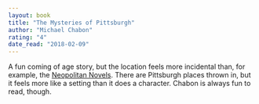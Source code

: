 ```yaml
---
layout: book
title: "The Mysteries of Pittsburgh"
author: "Michael Chabon"
rating: "4"
date_read: "2018-02-09"
---
```


A fun coming of age story, but the location feels more incidental than, for
example, the [Neopolitan Novels](/books/my-brilliant-friend). There are
Pittsburgh places thrown in, but it feels more like a setting than it does a
character. Chabon is always fun to read, though.


